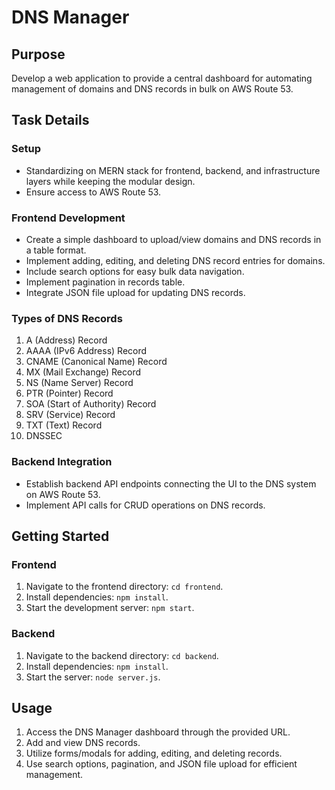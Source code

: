 # DNS Manager

## Purpose

Develop a web application to provide a central dashboard for automating management of domains and DNS records in bulk on AWS Route 53.

## Task Details

### Setup

- Standardizing on MERN stack for frontend, backend, and infrastructure layers while keeping the modular design.
- Ensure access to AWS Route 53.

### Frontend Development

- Create a simple dashboard to upload/view domains and DNS records in a table format.
- Implement adding, editing, and deleting DNS record entries for domains.
- Include search options for easy bulk data navigation.
- Implement pagination in records table.
- Integrate JSON file upload for updating DNS records.

### Types of DNS Records

1. A (Address) Record
2. AAAA (IPv6 Address) Record
3. CNAME (Canonical Name) Record
4. MX (Mail Exchange) Record
5. NS (Name Server) Record
6. PTR (Pointer) Record
7. SOA (Start of Authority) Record
8. SRV (Service) Record
9. TXT (Text) Record
10. DNSSEC

### Backend Integration

- Establish backend API endpoints connecting the UI to the DNS system on AWS Route 53.
- Implement API calls for CRUD operations on DNS records.

## Getting Started

### Frontend

1. Navigate to the frontend directory: `cd frontend`.
2. Install dependencies: `npm install`.
3. Start the development server: `npm start`.

### Backend

1. Navigate to the backend directory: `cd backend`.
2. Install dependencies: `npm install`.
3. Start the server: `node server.js`.

## Usage

1. Access the DNS Manager dashboard through the provided URL.
2. Add and view DNS records.
3. Utilize forms/modals for adding, editing, and deleting records.
4. Use search options, pagination, and JSON file upload for efficient management.
